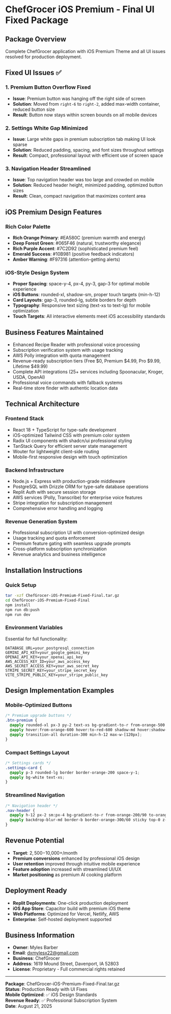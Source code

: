 # ChefGrocer iOS Premium - Final UI Fixed Package

## Package Overview
Complete ChefGrocer application with iOS Premium Theme and all UI issues resolved for production deployment.

## Fixed UI Issues ✅

### 1. Premium Button Overflow Fixed
- **Issue**: Premium button was hanging off the right side of screen
- **Solution**: Moved from `right-6` to `right-2`, added max-width container, reduced button size
- **Result**: Button now stays within screen bounds on all mobile devices

### 2. Settings White Gap Minimized
- **Issue**: Large white gaps in premium subscription tab making UI look sparse
- **Solution**: Reduced padding, spacing, and font sizes throughout settings
- **Result**: Compact, professional layout with efficient use of screen space

### 3. Navigation Header Streamlined
- **Issue**: Top navigation header was too large and crowded on mobile
- **Solution**: Reduced header height, minimized padding, optimized button sizes
- **Result**: Clean, compact navigation that maximizes content area

## iOS Premium Design Features

### Rich Color Palette
- **Rich Orange Primary**: #EA580C (premium warmth and energy)
- **Deep Forest Green**: #065F46 (natural, trustworthy elegance)
- **Rich Purple Accent**: #7C2D92 (sophisticated premium feel)
- **Emerald Success**: #10B981 (positive feedback indicators)
- **Amber Warning**: #F97316 (attention-getting alerts)

### iOS-Style Design System
- **Proper Spacing**: space-y-4, px-4, py-3, gap-3 for optimal mobile experience
- **iOS Buttons**: rounded-xl, shadow-sm, proper touch targets (min-h-12)
- **Card Layouts**: gap-3, rounded-lg, subtle borders for depth
- **Typography**: Responsive text sizing (text-xs to text-lg) for mobile optimization
- **Touch Targets**: All interactive elements meet iOS accessibility standards

## Business Features Maintained
- Enhanced Recipe Reader with professional voice processing
- Subscription verification system with usage tracking
- AWS Polly integration with quota management
- Revenue-ready subscription tiers (Free $0, Premium $4.99, Pro $9.99, Lifetime $49.99)
- Complete API integrations (25+ services including Spoonacular, Kroger, USDA, OpenAI)
- Professional voice commands with fallback systems
- Real-time store finder with authentic location data

## Technical Architecture

### Frontend Stack
- React 18 + TypeScript for type-safe development
- iOS-optimized Tailwind CSS with premium color system
- Radix UI components with shadcn/ui professional styling
- TanStack Query for efficient server state management
- Wouter for lightweight client-side routing
- Mobile-first responsive design with touch optimization

### Backend Infrastructure
- Node.js + Express with production-grade middleware
- PostgreSQL with Drizzle ORM for type-safe database operations
- Replit Auth with secure session storage
- AWS services (Polly, Transcribe) for enterprise voice features
- Stripe integration for subscription management
- Comprehensive error handling and logging

### Revenue Generation System
- Professional subscription UI with conversion-optimized design
- Usage tracking and quota enforcement
- Premium feature gating with seamless upgrade prompts
- Cross-platform subscription synchronization
- Revenue analytics and business intelligence

## Installation Instructions

### Quick Setup
```bash
tar -xzf ChefGrocer-iOS-Premium-Fixed-Final.tar.gz
cd ChefGrocer-iOS-Premium-Fixed-Final
npm install
npm run db:push
npm run dev
```

### Environment Variables
Essential for full functionality:
```env
DATABASE_URL=your_postgresql_connection
GEMINI_API_KEY=your_google_gemini_key  
OPENAI_API_KEY=your_openai_api_key
AWS_ACCESS_KEY_ID=your_aws_access_key
AWS_SECRET_ACCESS_KEY=your_aws_secret_key
STRIPE_SECRET_KEY=your_stripe_secret_key
VITE_STRIPE_PUBLIC_KEY=your_stripe_public_key
```

## Design Implementation Examples

### Mobile-Optimized Buttons
```css
/* Premium upgrade buttons */
.btn-premium { 
  @apply rounded-xl px-3 py-2 text-xs bg-gradient-to-r from-orange-500 to-red-500;
  @apply hover:from-orange-600 hover:to-red-600 shadow-md hover:shadow-lg;
  @apply transition-all duration-300 min-h-12 max-w-[120px];
}
```

### Compact Settings Layout
```css
/* Settings cards */
.settings-card {
  @apply p-3 rounded-lg border border-orange-200 space-y-1;
  @apply bg-white text-xs;
}
```

### Streamlined Navigation
```css
/* Navigation header */
.nav-header {
  @apply h-12 px-2 sm:px-4 bg-gradient-to-r from-orange-200/90 to-orange-300/90;
  @apply backdrop-blur-md border-b border-orange-300/60 sticky top-0 z-50;
}
```

## Revenue Potential
- **Target**: $2,500-$10,000+/month
- **Premium conversions** enhanced by professional iOS design
- **User retention** improved through intuitive mobile experience
- **Feature adoption** increased with streamlined UI/UX
- **Market positioning** as premium AI cooking platform

## Deployment Ready
- **Replit Deployments**: One-click production deployment
- **iOS App Store**: Capacitor build with premium iOS theme
- **Web Platforms**: Optimized for Vercel, Netlify, AWS
- **Enterprise**: Self-hosted deployment supported

## Business Information
- **Owner**: Myles Barber
- **Email**: dxmylesx22@gmail.com
- **Business**: ChefGrocer
- **Address**: 1619 Mound Street, Davenport, IA 52803
- **License**: Proprietary - Full commercial rights retained

---

**Package**: ChefGrocer-iOS-Premium-Fixed-Final.tar.gz  
**Status**: Production Ready with UI Fixes  
**Mobile Optimized**: ✅ iOS Design Standards  
**Revenue Ready**: ✅ Professional Subscription System  
**Date**: August 21, 2025
